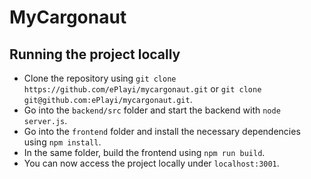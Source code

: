 # MyCargonaut

## Running the project locally
- Clone the repository using `git clone https://github.com/ePlayi/mycargonaut.git` or `git clone git@github.com:ePlayi/mycargonaut.git`.
- Go into the `backend/src` folder and start the backend with `node server.js`.
- Go into the `frontend` folder and install the necessary dependencies using `npm install`.
- In the same folder, build the frontend using `npm run build`.
- You can now access the project locally under `localhost:3001`.
